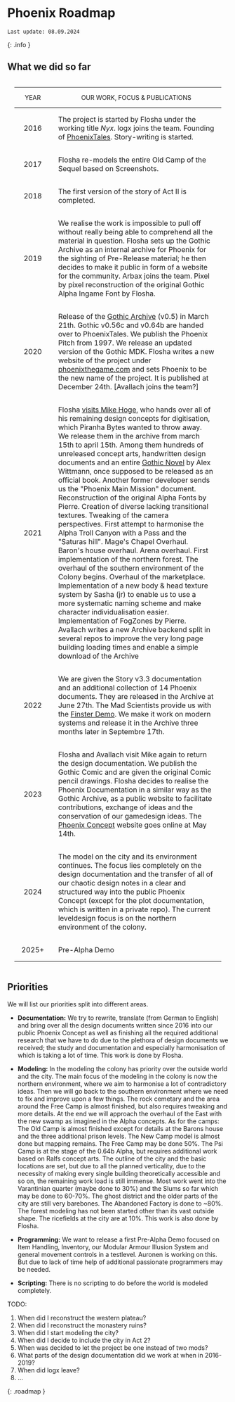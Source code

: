 # Phoenix Roadmap

```
Last update: 08.09.2024
```
{: .info }


## What we did so far

| Year | Our Work, Focus & Publications |
|------|--------------------------------|
| 2016 | The project is started by Flosha under the working title *Nyx*. logx joins the team. Founding of [PhoenixTales](https://phoenixtales.de). Story-writing is started. |
| 2017 | Flosha re-models the entire Old Camp of the Sequel based on Screenshots. |
| 2018 | The first version of the story of Act II is completed. |
| 2019 | We realise the work is impossible to pull off without really being able to comprehend all the material in question. Flosha sets up the Gothic Archive as an internal archive for Phoenix for the sighting of Pre-Release material; he then decides to make it public in form of a website for the community. Arbax joins the team. Pixel by pixel reconstruction of the original Gothic Alpha Ingame Font by Flosha. |
| 2020 | Release of the [Gothic Archive](https://gothicarchive.org) (v0.5) in March 21th. Gothic v0.56c and v0.64b are handed over to PhoenixTales. We publish the Phoenix Pitch from 1997. We release an updated version of the Gothic MDK. Flosha writes a new website of the project under [phoenixthegame.com](https://phoenixthegame.com) and sets Phoenix to be the new name of the project. It is published at December 24th. [Avallach joins the team?] |
| 2021 | Flosha [visits Mike Hoge](), who hands over all of his remaining design concepts for digitisation, which Piranha Bytes wanted to throw away. We release them in the archive from march 15th to april 15th. Among them hundreds of unreleased concept arts, handwritten design documents and an entire [Gothic Novel]() by Alex Wittmann, once supposed to be released as an official book. Another former developer sends us the "Phoenix Main Mission" document. Reconstruction of the original Alpha Fonts by Pierre. Creation of diverse lacking transitional textures. Tweaking of the camera perspectives. First attempt to harmonise the Alpha Troll Canyon with a Pass and the "Saturas hill". Mage's Chapel Overhaul. Baron's house overhaul. Arena overhaul. First implementation of the northern forest. The overhaul of the southern environment of the Colony begins. Overhaul of the marketplace. Implementation of a new body & head texture system by Sasha (jr) to enable us to use a more systematic naming scheme and make character individualisation easier. Implementation of FogZones by Pierre. Avallach writes a new Archive backend split in several repos to improve the very long page building loading times and enable a simple download of the Archive | 
| 2022 | We are given the Story v3.3 documentation and an additional collection of 14 Phoenix documents. They are released in the Archive at June 27th. The Mad Scientists provide us with the [Finster Demo](). We make it work on modern systems and release it in the Archive three months later in Septembre 17th. |
| 2023 | Flosha and Avallach visit Mike again to return the design documentation. We publish the Gothic Comic and are given the original Comic pencil drawings. Flosha decides to realise the Phoenix Documentation in a similar way as the Gothic Archive, as a public website to facilitate contributions, exchange of ideas and the conservation of our gamedesign ideas. The [Phoenix Concept](/) website goes online at May 14th. |
| 2024 | The model on the city and its environment continues. The focus lies completely on the design documentation and the transfer of all of our chaotic design notes in a clear and structured way into the public Phoenix Concept (except for the plot documentation, which is written in a private repo). The current leveldesign focus is on the northern environment of the colony. |
| 2025+ | Pre-Alpha Demo |
 

## Priorities

We will list our priorities split into different areas.

* **Documentation:** We try to rewrite, translate (from German to English) and bring over all the design documents written since 2016 into our public Phoenix Concept as well as finishing all the required additional research that we have to do due to the plethora of design documents we received; the study and documentation and especially harmonisation of which is taking a lot of time. This work is done by Flosha. 

* **Modeling:** In the modeling the colony has priority over the outside world and the city. The main focus of the modeling in the colony is now the northern environment, where we aim to harmonise a lot of contradictory ideas. Then we will go back to the southern environment where we need to fix and improve upon a few things. The rock cemetary and the area around the Free Camp is almost finished, but also requires tweaking and more details. At the end we will approach the overhaul of the East with the new swamp as imagined in the Alpha concepts. As for the camps: The Old Camp is almost finished except for details at the Barons house and the three additional prison levels. The New Camp model is almost done but mapping remains. The Free Camp may be done 50%. The Psi Camp is at the stage of the 0.64b Alpha, but requires additional work based on Ralfs concept arts. The outline of the city and the basic locations are set, but due to all the planned verticality, due to the necessity of making every single building theoretically accessible and so on, the remaining work load is still immense. Most work went into the Varantinian quarter (maybe done to 30%) and the Slums so far which may be done to 60-70%. The ghost district and the older parts of the city are still very barebones. The Abandoned Factory is done to ~80%. The forest modeling has not been started other than its vast outside shape. The ricefields at the city are at 10%. This work is also done by Flosha. 

* **Programming:** We want to release a first Pre-Alpha Demo focused on Item Handling, Inventory, our Modular Armour Illusion System and general movement controls in a testlevel. Auronen is working on this. But due to lack of time help of additional passionate programmers may be needed.

* **Scripting:** There is no scripting to do before the world is modeled completely. 



TODO:
1. When did I reconstruct the western plateau?
2. When did I reconstruct the monastery ruins?
3. When did I start modeling the city?
4. When did I decide to include the city in Act 2?
5. When was decided to let the project be one instead of two mods?
6. What parts of the design documentation did we work at when in 2016-2019?
7. When did logx leave? 
8. ...


{: .roadmap }


<style>

    .roadmap {
        border: 5px solid var(--swamp);
    }


    .article ul {
        padding-left: 0;
    }

    .article ul li {
        background: var(--water);
        border: 6px solid var(--water);
        list-style: none;
        padding: 0.5em 1.5em;
        margin-bottom: 1em;
        font-family: monospace;
    }

        .article ul li:nth-of-type(even) {
            border: 6px solid var(--darkblood);
            background: var(--darkblood);
        }

        .article ul li strong {
            font-weight: normal;
            text-transform: uppercase;
        }

    

    .article table {
        max-width: 100%;
        font-size: 14px;
        margin: 2em 0;
        padding: 1em;
        overflow: auto;
    }

    table, th, td {
        /* border: 1px solid var(--stone);*/
        border-collapse: collapse;
        padding: 1em;
    }

    table tr td:nth-of-type(odd) {
        background: var(--water);
        text-align: center;
    }

    td {
        overflow: auto;
    }

    th {
        background: var(--darkblood);
        /*font-family: monospace;*/
        text-transform: uppercase;
        font-weight: normal;
        font-size: 14px;
    }

    tr:nth-of-type(odd) {
        background: var(--darker);
    }

    tr:nth-of-type(even) {
        background: var(--black);
    }
    

</style>